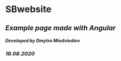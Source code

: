 # **SBwebsite**
## *Example page made with Angular*
#### *Developed by Dmytro Miedviediev*
### *18.08.2020*
